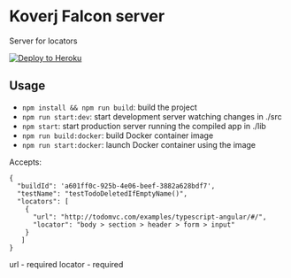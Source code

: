 # Koverj Falcon server

Server for locators

[![Deploy to Heroku](https://www.herokucdn.com/deploy/button.png)](https://heroku.com/deploy)

## Usage

- `npm install && npm run build`: build the project
- `npm run start:dev`: start development server watching changes in ./src
- `npm start`: start production server running the compiled app in ./lib
- `npm run build:docker`: build Docker container image
- `npm run start:docker`: launch Docker container using the image


Accepts:

```
{
  "buildId": 'a601ff0c-925b-4e06-beef-3882a628bdf7',
  "testName": "testTodoDeletedIfEmptyName()",
  "locators": [
    {
      "url": "http://todomvc.com/examples/typescript-angular/#/",
      "locator": "body > section > header > form > input"
    }
   ]
}
```

url -  required
locator - required
